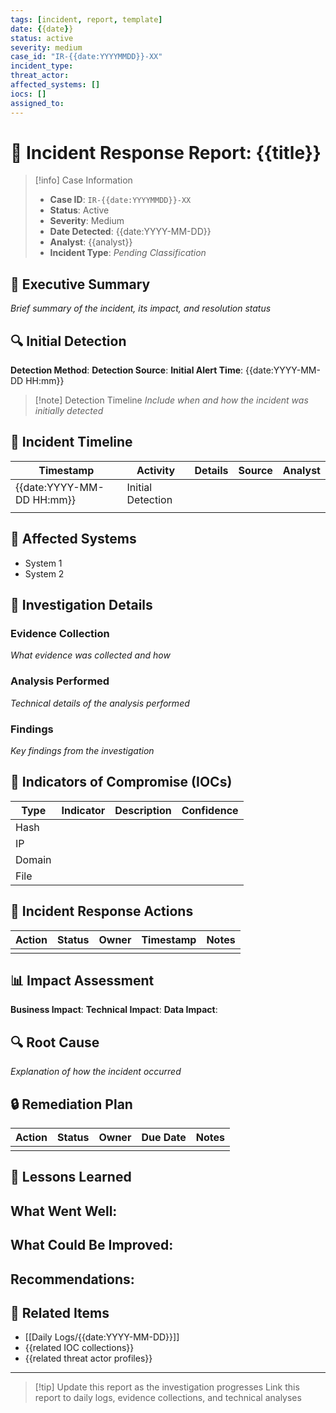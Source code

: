 ```yaml
---
tags: [incident, report, template]
date: {{date}}
status: active
severity: medium
case_id: "IR-{{date:YYYYMMDD}}-XX"
incident_type: 
threat_actor: 
affected_systems: []
iocs: []
assigned_to: 
---
```


# 🚨 Incident Response Report: {{title}}

> [!info] Case Information
> - **Case ID**: `IR-{{date:YYYYMMDD}}-XX`
> - **Status**: Active
> - **Severity**: Medium
> - **Date Detected**: {{date:YYYY-MM-DD}}
> - **Analyst**: {{analyst}}
> - **Incident Type**: *Pending Classification*

## 📝 Executive Summary

*Brief summary of the incident, its impact, and resolution status*

## 🔍 Initial Detection

**Detection Method**: 
**Detection Source**:
**Initial Alert Time**: {{date:YYYY-MM-DD HH:mm}}

> [!note] Detection Timeline
> *Include when and how the incident was initially detected*

## 🔄 Incident Timeline

| Timestamp | Activity | Details | Source | Analyst |
|-----------|----------|---------|--------|---------|
| {{date:YYYY-MM-DD HH:mm}} | Initial Detection | | | |
| | | | | |

## 🎯 Affected Systems

- System 1
- System 2

## 💼 Investigation Details

### Evidence Collection

*What evidence was collected and how*

### Analysis Performed

*Technical details of the analysis performed*

### Findings

*Key findings from the investigation*

## 🦠 Indicators of Compromise (IOCs)

| Type | Indicator | Description | Confidence |
|------|-----------|-------------|------------|
| Hash | | | |
| IP | | | |
| Domain | | | |
| File | | | |

## 🔄 Incident Response Actions

| Action | Status | Owner | Timestamp | Notes |
|--------|--------|-------|-----------|-------|
| | | | | |

## 📊 Impact Assessment

**Business Impact**: 
**Technical Impact**:
**Data Impact**:

## 🔍 Root Cause

*Explanation of how the incident occurred*

## 🔒 Remediation Plan

| Action | Status | Owner | Due Date | Notes |
|--------|--------|-------|----------|-------|
| | | | | |

## 🧠 Lessons Learned

**What Went Well**:
- 

**What Could Be Improved**:
- 

**Recommendations**:
- 

## 📎 Related Items

- [[Daily Logs/{{date:YYYY-MM-DD}}]]
- {{related IOC collections}}
- {{related threat actor profiles}}

---

> [!tip] Update this report as the investigation progresses
> Link this report to daily logs, evidence collections, and technical analyses 